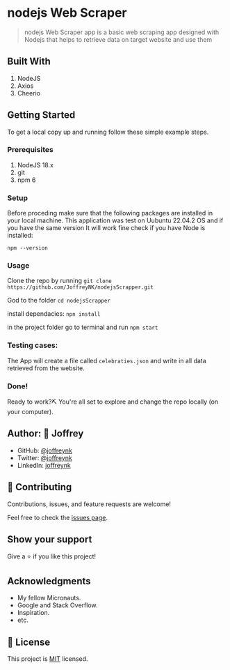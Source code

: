 # nodejs Web Scraper

>  nodejs Web Scraper app is a basic web scraping app designed with Nodejs that helps to retrieve data on target website and use them

## Built With

1. NodeJS
2. Axios
3. Cheerio



## Getting Started

To get a local copy up and running follow these simple example steps.

### Prerequisites

1. NodeJS 18.x
2. git
3. npm 6

### Setup

Before proceding make sure that the following packages are installed in your local machine.
This application was test on Uubuntu 22.04.2 OS and if you have the same version It will work fine
check if you have Node is installed:

```npm --version```


### Usage

Clone the repo by running ```git clone https://github.com/JoffreyNK/nodejsScrapper.git```

God to the folder ```cd nodejsScrapper```

install dependacies: ```npn install```

in the project folder go to terminal and run ```npm start```

### Testing cases:

The App will create a file called ```celebraties.json``` and write in all data retrieved from the website.

### Done!

Ready to work?⛏️ You're all set to explore and change the repo locally (on your computer).

## Author: 👤 **Joffrey**

- GitHub: [@joffreynk](https://github.com/joffreynk)
- Twitter: [@joffreynk](https://twitter.com/joffreynk)
- LinkedIn: [joffreynk](https://linkedin.com/in/joffreynk)

## 🤝 Contributing

Contributions, issues, and feature requests are welcome!

Feel free to check the [issues page](../../issues/).

## Show your support

Give a ⭐️ if you like this project!

## Acknowledgments

- My fellow Micronauts.
- Google and Stack Overflow.
- Inspiration.
- etc.

## 📝 License

This project is [MIT](./MIT.md) licensed.
